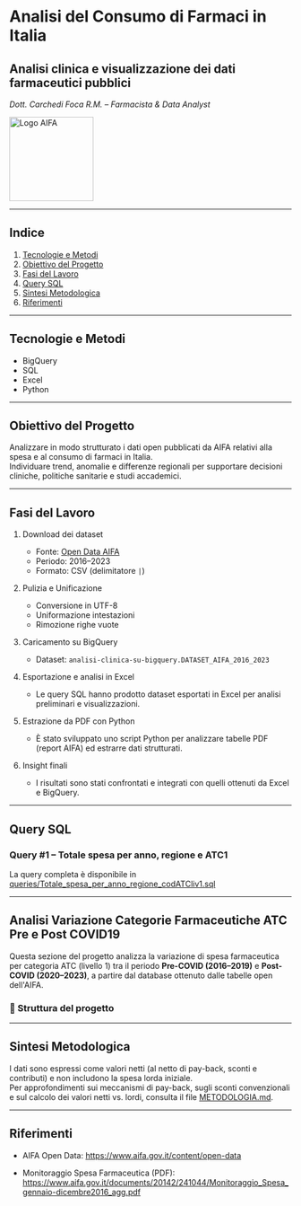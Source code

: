 # Analisi del Consumo di Farmaci in Italia

## **Analisi clinica e visualizzazione dei dati farmaceutici pubblici**  
_Dott. Carchedi Foca R.M. – Farmacista & Data Analyst_  

<img src="https://www.aifa.gov.it/o/aifa-theme/images/aifa/AIFA2021_Col(LR).png"
     alt="Logo AIFA"
     width="150" />  
 
---

## Indice

1. [Tecnologie e Metodi](#tecnologie-e-metodi)  
2. [Obiettivo del Progetto](#obiettivo-del-progetto)  
3. [Fasi del Lavoro](#fasi-del-lavoro)  
4. [Query SQL](#query-sql)  
5. [Sintesi Metodologica](#sintesi-metodologica)  
6.  [Riferimenti](#riferimenti)  

---

## Tecnologie e Metodi
 
- BigQuery
- SQL
- Excel   
- Python  

---

## Obiettivo del Progetto

Analizzare in modo strutturato i dati open pubblicati da AIFA relativi alla spesa e al consumo di farmaci in Italia.  
Individuare trend, anomalie e differenze regionali per supportare decisioni cliniche, politiche sanitarie e studi accademici.

---

## Fasi del Lavoro

1. Download dei dataset  
   - Fonte: [Open Data AIFA](https://www.aifa.gov.it/spesa-e-consumo-relativi-al-flusso-della-farmaceutica-convenzionata-e-degli-acquisti-diretti)  
   - Periodo: 2016–2023  
   - Formato: CSV (delimitatore `|`)  

2. Pulizia e Unificazione  
   - Conversione in UTF-8  
   - Uniformazione intestazioni  
   - Rimozione righe vuote  

3. Caricamento su BigQuery  
   - Dataset: `analisi-clinica-su-bigquery.DATASET_AIFA_2016_2023`
     
4. Esportazione e analisi in Excel
   - Le query SQL hanno prodotto dataset esportati in Excel per analisi preliminari e visualizzazioni.

5. Estrazione da PDF con Python
   - È stato sviluppato uno script Python per analizzare tabelle PDF (report AIFA) ed estrarre dati strutturati.

6. Insight finali
   - I risultati sono stati confrontati e integrati con quelli ottenuti da Excel e BigQuery.

---

## Query SQL

### Query #1 – Totale spesa per anno, regione e ATC1

La query completa è disponibile in  
[queries/Totale_spesa_per_anno_regione_codATCliv1.sql](https://github.com/carchedimarco88-jpg/Progetto_AIFA_Pharma/blob/main/queries/Totale_spesa_per_anno_regione_codATCliv1.sql)

---


## Analisi Variazione Categorie Farmaceutiche ATC Pre e Post COVID19

Questa sezione del progetto analizza la variazione di spesa farmaceutica per categoria ATC (livello 1) tra il periodo **Pre-COVID (2016–2019)** e **Post-COVID (2020–2023)**, a partire dal database ottenuto dalle tabelle open dell'AIFA.

### 📁 Struttura del progetto


---

## Sintesi Metodologica

I dati sono espressi come valori netti (al netto di pay-back, sconti e contributi) e non includono la spesa lorda iniziale.  
Per approfondimenti sui meccanismi di pay-back, sugli sconti convenzionali e sul calcolo dei valori netti vs. lordi, consulta il file [METODOLOGIA.md](./METODOLOGIA.md).

---

## Riferimenti

- AIFA Open Data: https://www.aifa.gov.it/content/open-data  

- Monitoraggio Spesa Farmaceutica (PDF):  
  https://www.aifa.gov.it/documents/20142/241044/Monitoraggio_Spesa_gennaio-dicembre2016_agg.pdf  
